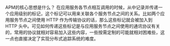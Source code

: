 APM的核心思想是什么？ 在应用服务各节点相互调用的时候，从中记录并传递一个应用级别的标记，这个标记可以用来关联各个服务节点之间的关系。比如两个应用服务节点之间使用 HTTP 作为传输协议的话，那么这些标记就会被加入到 HTTP 头中。可见如何传递这些标记是与应用服务节点之间使用的通讯协议有关的，常用的协议就相对容易加入这些内容，一些按需定制的可能就相对困难些，这一点也直接决定了实现分布式追踪系统的难度。